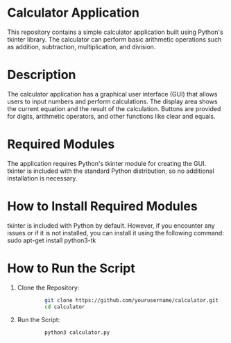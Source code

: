 # Calculator Application
This repository contains a simple calculator application built using Python's tkinter library. The calculator can perform basic arithmetic operations such as addition, subtraction, multiplication, and division.

# Description
The calculator application has a graphical user interface (GUI) that allows users to input numbers and perform calculations. The display area shows the current equation and the result of the calculation. Buttons are provided for digits, arithmetic operators, and other functions like clear and equals.

# Required Modules
The application requires Python's tkinter module for creating the GUI. tkinter is included with the standard Python distribution, so no additional installation is necessary.

# How to Install Required Modules
tkinter is included with Python by default. However, if you encounter any issues or if it is not installed, you can install it using the following command:
            sudo apt-get install python3-tk

# How to Run the Script
1. Clone the Repository:
```bash 
            git clone https://github.com/yourusername/calculator.git
            cd calculator
```
2. Run the Script:
```bash 
            python3 calculator.py
```